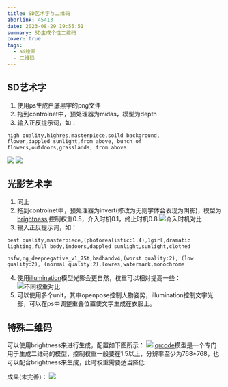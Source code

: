```yaml
---
title: SD艺术字与二维码
abbrlink: 45413
date: 2023-08-29 19:55:51
summary: SD生成个性二维码
cover: true
tags:
  - ai绘画
  - 二维码
---
```

## SD艺术字
1. 使用ps生成白底黑字的png文件
2. 拖到controlnet中，预处理器为midas，模型为depth
3. 输入正反提示词，如：
```
high quality,highres,masterpiece,soild background,
flower,dappled sunlight,from above, bunch of flowers,outdoors,grasslands, from above
```
![](https://cdn.jsdelivr.net/gh/bilibiliworld/picgo/%E2%80%9C%E7%89%9B%E9%80%BC%E2%80%9D%E7%9A%84%E6%95%99%E7%A8%8B%E6%9D%A5%E4%BA%86%EF%BC%81%E4%B8%80%E6%AC%A1%E5%AD%A6%E4%BC%9AAI%E4%BA%8C%E7%BB%B4%E7%A0%81+%E8%89%BA%E6%9C%AF%E5%AD%97+%E5%85%89%E5%BD%B1%E5%85%89%E6%95%88+%E5%88%9B_0.png)
![](https://cdn.jsdelivr.net/gh/bilibiliworld/picgo/%E2%80%9C%E7%89%9B%E9%80%BC%E2%80%9D%E7%9A%84%E6%95%99%E7%A8%8B%E6%9D%A5%E4%BA%86%EF%BC%81%E4%B8%80%E6%AC%A1%E5%AD%A6%E4%BC%9AAI%E4%BA%8C%E7%BB%B4%E7%A0%81+%E8%89%BA%E6%9C%AF%E5%AD%97+%E5%85%89%E5%BD%B1%E5%85%89%E6%95%88+%E5%88%9B_1.png)

## 光影艺术字
1. 同上
2. 拖到controlnet中，预处理器为invert(修改为无则字体会表现为阴影)，模型为[brightness](https://huggingface.co/ioclab/ioc-controlnet/tree/main/models),控制权重0.5，介入时机0.1，终止时机0.8
![](https://cdn.jsdelivr.net/gh/bilibiliworld/picgo/%E2%80%9C%E7%89%9B%E9%80%BC%E2%80%9D%E7%9A%84%E6%95%99%E7%A8%8B%E6%9D%A5%E4%BA%86%EF%BC%81%E4%B8%80%E6%AC%A1%E5%AD%A6%E4%BC%9AAI%E4%BA%8C%E7%BB%B4%E7%A0%81+%E8%89%BA%E6%9C%AF%E5%AD%97+%E5%85%89%E5%BD%B1%E5%85%89%E6%95%88+%E5%88%9B_7.png "介入时机对比")
3. 输入正反提示词，如：
```正向
best quality,masterpiece,(photorealistic:1.4),1girl,dramatic lighting,full body,indoors,dappled sunlight,sunlight,clothed 
``` 
```反向
nsfw,ng_deepnegative_v1_75t,badhandv4,(worst quality:2), (low quality:2), (normal quality:2),lowres,watermark,monochrome 
```
4. 使用[illumination](https://huggingface.co/ioclab/ioc-controlnet/tree/main/models)模型光影会更自然，权重可以相对提高一些：
![](https://cdn.jsdelivr.net/gh/bilibiliworld/picgo/%E2%80%9C%E7%89%9B%E9%80%BC%E2%80%9D%E7%9A%84%E6%95%99%E7%A8%8B%E6%9D%A5%E4%BA%86%EF%BC%81%E4%B8%80%E6%AC%A1%E5%AD%A6%E4%BC%9AAI%E4%BA%8C%E7%BB%B4%E7%A0%81+%E8%89%BA%E6%9C%AF%E5%AD%97+%E5%85%89%E5%BD%B1%E5%85%89%E6%95%88+%E5%88%9B_8.png "不同权重对比")
5. 可以使用多个unit，其中openpose控制人物姿势，illumination控制文字光影，可以在ps中调整重叠位置使文字生成在衣服上。

## 特殊二维码
可以使用brightness来进行生成，配置如下图所示：
![](https://cdn.jsdelivr.net/gh/bilibiliworld/picgo/%E2%80%9C%E7%89%9B%E9%80%BC%E2%80%9D%E7%9A%84%E6%95%99%E7%A8%8B%E6%9D%A5%E4%BA%86%EF%BC%81%E4%B8%80%E6%AC%A1%E5%AD%A6%E4%BC%9AAI%E4%BA%8C%E7%BB%B4%E7%A0%81+%E8%89%BA%E6%9C%AF%E5%AD%97+%E5%85%89%E5%BD%B1%E5%85%89%E6%95%88+%E5%88%9B_10.png)
[qrcode](https://huggingface.co/monster-labs/control_v1p_sd15_qrcode_monster/tree/main)模型是一个专门用于生成二维码的模型，控制权重一般要在1.5以上，分辨率至少为768*768，也可以配合brightness来生成，此时权重需要适当降低

成果(未完善)：
![](https://cdn.jsdelivr.net/gh/bilibiliworld/picgo/00066-647753063-The%20stunning%20colors%20of%20an%20award%20winning,%20globally%20acclaimed%20RAW%20photo%20titled%20'Enchanted%20Skies',%20the%20photo%20depicts%20A%20mesmerizing.png)